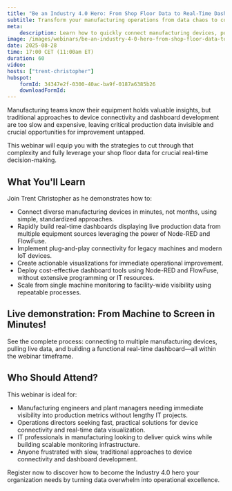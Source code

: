 ```yaml
---
title: "Be an Industry 4.0 Hero: From Shop Floor Data to Real-Time Dashboards"
subtitle: Transform your manufacturing operations from data chaos to competitive advantage with real-time insights from your shop floor.
meta:
    description: Learn how to quickly connect manufacturing devices, pull live data using Node-RED and FlowFuse, and build actionable real-time dashboards for enterprise-grade production.
image: /images/webinars/be-an-industry-4-0-hero-from-shop-floor-data-to-real-time-dashboards.jpg
date: 2025-08-28
time: 17:00 CET (11:00am ET)
duration: 60
video: 
hosts: ["trent-christopher"]
hubspot:
    formId: 34347e2f-0300-40ac-ba9f-0187a6385b26
    downloadFormId: 
---
```


Manufacturing teams know their equipment holds valuable insights, but traditional approaches to device connectivity and dashboard development are too slow and expensive, leaving critical production data invisible and crucial opportunities for improvement untapped. 

This webinar will equip you with the strategies to cut through that complexity and fully leverage your shop floor data for crucial real-time decision-making.

<!--more-->

## What You'll Learn

Join Trent Christopher as he demonstrates how to:

- Connect diverse manufacturing devices in minutes, not months, using simple, standardized approaches.
- Rapidly build real-time dashboards displaying live production data from multiple equipment sources leveraging the power of Node-RED and FlowFuse. 
- Implement plug-and-play connectivity for legacy machines and modern IoT devices.
- Create actionable visualizations for immediate operational improvement.
- Deploy cost-effective dashboard tools using Node-RED and FlowFuse, without extensive programming or IT resources.
- Scale from single machine monitoring to facility-wide visibility using repeatable processes.

## Live demonstration: From Machine to Screen in Minutes!

See the complete process: connecting to multiple manufacturing devices, pulling live data, and building a functional real-time dashboard—all within the webinar timeframe.

## Who Should Attend?
This webinar is ideal for:

- Manufacturing engineers and plant managers needing immediate visibility into production metrics without lengthy IT projects.
- Operations directors seeking fast, practical solutions for device connectivity and real-time data visualization.
- IT professionals in manufacturing looking to deliver quick wins while building scalable monitoring infrastructure.
- Anyone frustrated with slow, traditional approaches to device connectivity and dashboard development.

Register now to discover how to become the Industry 4.0 hero your organization needs by turning data overwhelm into operational excellence.
